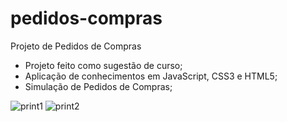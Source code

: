 # pedidos-compras
Projeto de Pedidos de Compras

- Projeto feito como sugestão de curso;
- Aplicação de conhecimentos em JavaScript, CSS3 e HTML5;
- Simulação de Pedidos de Compras;

![print1](https://user-images.githubusercontent.com/49788942/183298909-b3abc430-8d73-48ae-b934-11c63ef2c76b.PNG)
![print2](https://user-images.githubusercontent.com/49788942/183298922-3507ee11-ae60-4c96-bdd9-aaca40a3a1e4.PNG)

